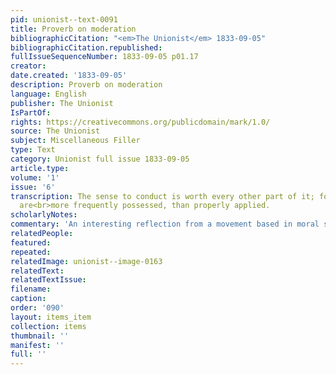 ```yaml
---
pid: unionist--text-0091
title: Proverb on moderation
bibliographicCitation: "<em>The Unionist</em> 1833-09-05"
bibliographicCitation.republished: 
fullIssueSequenceNumber: 1833-09-05 p01.17
creator: 
date.created: '1833-09-05'
description: Proverb on moderation
language: English
publisher: The Unionist
IsPartOf: 
rights: https://creativecommons.org/publicdomain/mark/1.0/
source: The Unionist
subject: Miscellaneous Filler
type: Text
category: Unionist full issue 1833-09-05
article.type: 
volume: '1'
issue: '6'
transcription: The sense to conduct is worth every other part of it; for great abilities
  are<br>more frequently possessed, than properly applied.
scholarlyNotes: 
commentary: 'An interesting reflection from a movement based in moral suasion. '
relatedPeople: 
featured: 
repeated: 
relatedImage: unionist--image-0163
relatedText: 
relatedTextIssue: 
filename: 
caption: 
order: '090'
layout: items_item
collection: items
thumbnail: ''
manifest: ''
full: ''
---
```

